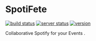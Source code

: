 # SpotiFete

[![build status](https://img.shields.io/github/workflow/status/47-11/spotifete/Build/develop?label=build%20status&style=flat-square)](https://github.com/47-11/spotifete/actions/workflows/build.yml)
[![server status](https://img.shields.io/uptimerobot/status/m787307678-77f6bbd0d4a20cf70253150b?label=server%20status&style=flat-square)](https://status.nikos410.de/787307678)
[![version](https://img.shields.io/docker/v/nikos410/spotifete?color=blue&label=version&sort=semver&style=flat-square)](https://hub.docker.com/r/nikos410/spotifete/tags)

Collaborative Spotify for your Events .

